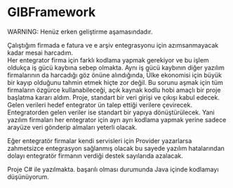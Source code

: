 # GIBFramework

WARNING: Henüz erken geliştirme aşamasındadır. 

Çalıştığım firmada e fatura ve e arşiv entegrasyonu için azımsanmayacak kadar mesai harcadım.  
Her entegrator firma için farklı kodlama yapmak gerekiyor ve bu işlem oldukça iş gücü kaybına sebep olmakta. 
Aynı iş gücü kaybının diğer yazılım firmalarının da harcadığı göz önüne alındığında, 
Ülke ekonomisi için büyük bir kayıp olduğunu tahmin etmek hiçte zor değil. 
Bu sorunu aşmak için tüm firmaların özgürce kullanabileceği, açık kaynak kodlu hobi amaçlı bir proje başlatma kararı aldım. 
Proje, standart bir veri girişi ve çıkışı kabul edecek. 
Gelen verileri hedef entegrator ün talep ettiği verilere çevirecek. 
Entegratorden gelen veriler ise standart bir yapıya dönüştürülecek. 
Yani yazılım firmaları her entegrator için ayrı ayrı kodlama yapmak yerine sadece arayüze veri gönderip almaları yeterli olacak. 

Eğer entegratör firmalar kendi servisleri için Provider yazarlarsa zahmetsizce entegrasyon sağlanmış olacak bu sayede yazılım hatalarından dolayı entegratör firmanın verdiği destek sayılarıda azalacak.

Proje C# ile yazılmakta. başarılı olması durumunda Java içinde kodlamayı düşünüyorum.
